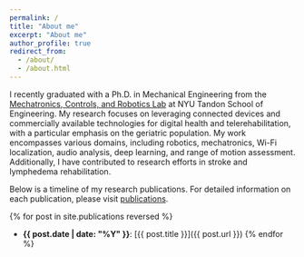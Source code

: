 ```yaml
---
permalink: /
title: "About me"
excerpt: "About me"
author_profile: true
redirect_from: 
  - /about/
  - /about.html
---
```


I recently graduated with a Ph.D. in Mechanical Engineering from the [Mechatronics, Controls, and Robotics Lab](http://mechatronics.engineering.nyu.edu/) at NYU Tandon School of Engineering. My research focuses on leveraging connected devices and commercially available technologies for digital health and telerehabilitation, with a particular emphasis on the geriatric population. My work encompasses various domains, including robotics, mechatronics, Wi-Fi localization, audio analysis, deep learning, and range of motion assessment. Additionally, I have contributed to research efforts in stroke and lymphedema rehabilitation.

Below is a timeline of my research publications. For detailed information on each publication, please visit [publications](/publications/).

{% for post in site.publications reversed %}
- **{{ post.date | date: "%Y" }}**: [{{ post.title }}]({{ post.url }})
{% endfor %}